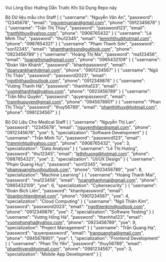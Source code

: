 Vui Lòng Đọc Hướng Dẫn Trước Khi Sử Dụng Repo này 

Bộ Dữ liệu mẫu cho Staff
[
  {
    "username": "Nguyễn Văn An",
    "password": "12345678",
    "email": "nguyenvanan@gmail.com",
    "phone": "0912345678"
  }
  {
    "username": "Trần Thị Thùy",
    "password": "password123",
    "email": "tranthithuy@yahoo.com",
    "phone": "0908765432"
  }
  {
    "username": "Lê Minh Thư",
    "password": "thu12345",
    "email": "leminhthu@hotmail.com",
    "phone": "0987654321"
  }
  {
    "username": "Phạm Thanh Sơn",
    "password": "son12345",
    "email": "phamthanhson@outlook.com",
    "phone": "0923456789"
  }
  {
    "username": "Hoàng Thị Ma",
    "password": "ma123456",
    "email": "hoangthima@gmail.com",
    "phone": "0965432109"
  }
  {
    "username": "Đoàn Văn Khánh",
    "password": "khanhpassword",
    "email": "doanvankhanh@mail.com",
    "phone": "0901234567"
  }
  {
    "username": "Ngô Thị Thảo",
    "password": "password2023",
    "email": "ngothithao@outlook.com",
    "phone": "0912349876"
  }
  {
    "username": "Vương Thanh Hà",
    "password": "thanhha123",
    "email": "vuongthanhha@yahoo.com",
    "phone": "0923456789"
  }
  {
    "username": "Trần Như Quyền",
    "password": "quyenpassword",
    "email": "trannhuquyen@gmail.com",
    "phone": "0945678901"
  }
  {
    "username": "Phan Thị Thùy",
    "password": "thuy56789",
    "email": "phanthithuy@hotmail.com",
    "phone": "0981234567"
  }
]

Bộ Dữ Liệu Cho Medical Staff
[
  {
    "username": "Nguyễn Thị Lan",
    "password": "12345678",
    "email": "nguyenthilan@gmail.com",
    "phone": "0912345678",
    "yoe": 5,
    "specialization": "Software Development"
  }
  {
    "username": "Trần Minh Tú",
    "password": "password123",
    "email": "tranminhtu@yahoo.com",
    "phone": "0908765432",
    "yoe": 3,
    "specialization": "Data Analysis"
  }
  {
    "username": "Lê Thị Hương",
    "password": "thu12345",
    "email": "lethihuong@hotmail.com",
    "phone": "0987654321",
    "yoe": 2,
    "specialization": "UI/UX Design"
  }
  {
    "username": "Phạm Quang Huy",
    "password": "son12345",
    "email": "phamquanghuy@outlook.com",
    "phone": "0923456789",
    "yoe": 8,
    "specialization": "Machine Learning"
  }
  {
    "username": "Hoàng Thanh Mai",
    "password": "ma123456",
    "email": "hoangthanhmai@gmail.com",
    "phone": "0965432109",
    "yoe": 6,
    "specialization": "Cybersecurity"
  }
  {
    "username": "Đoàn Bích Liên",
    "password": "khanhpassword",
    "email": "doanbichlien@mail.com",
    "phone": "0901234567",
    "yoe": 4,
    "specialization": "Cloud Computing"
  }
  {
    "username": "Ngô Thiên Kim",
    "password": "password2023",
    "email": "ngothienkim@outlook.com",
    "phone": "0912349876",
    "yoe": 7,
    "specialization": "Software Testing"
  }
  {
    "username": "Vương Hồng Hà",
    "password": "thanhha123",
    "email": "vuonghongha@yahoo.com",
    "phone": "0923456789",
    "yoe": 9,
    "specialization": "Project Management"
  }
  {
    "username": "Trần Quang Hạ",
    "password": "quyenpassword",
    "email": "tranquangha@gmail.com",
    "phone": "0945678901",
    "yoe": 1,
    "specialization": "Frontend Development"
  }
  {
    "username": "Phan Thị Yến",
    "password": "thuy56789",
    "email": "phanthiyen@hotmail.com",
    "phone": "0981234567",
    "yoe": 3,
    "specialization": "Mobile App Development"
  }
]


